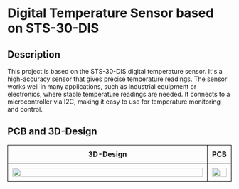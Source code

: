 # Digital Temperature Sensor based on STS-30-DIS

## Description
This project is based on the STS-30-DIS digital temperature sensor. It's a high-accuracy sensor that gives precise temperature readings. The sensor works well in many applications, such as industrial equipment or electronics, where stable temperature readings are needed. It connects to a microcontroller via I2C, making it easy to use for temperature monitoring and control.


## PCB and 3D-Design

<p align="center">
    <table width="100%">
        <tr>
            <td style="border: 1px solid black; padding: 10px; text-align:center; width: 50%; box-sizing: border-box;">
                <div style="text-align: center;"><b>3D-Design</b></div>
            </td>
            <td style="border: 1px solid black; padding: 10px; text-align:center; width: 50%; box-sizing: border-box;">
                <div style="text-align: center;"><b>PCB</b></div>
            </td>
        </tr>
        <tr>
            <td style="border: 1px solid black; padding: 10px; text-align:center; width: 90%; box-sizing: border-box;">
                <img src="https://github.com/user-attachments/assets/73f5cf11-95fe-49b5-a50c-ef3e154a76d4" width="100%">
            </td>
            <td style="border: 1px solid black; padding: 10px; text-align:center; width: 90%; box-sizing: border-box;">
                <img src="https://github.com/user-attachments/assets/fd0c2dc2-cef2-44a2-9d5b-e81cded0c57c" width="100%">
            </td>
        </tr>
    </table>
</p>


